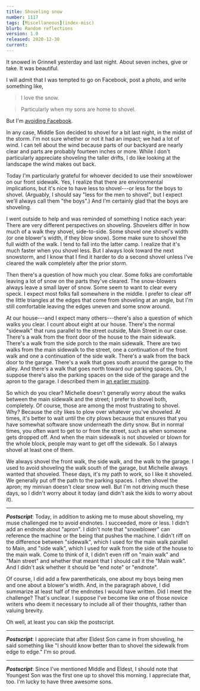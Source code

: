 ```yaml
---
title: Shoveling snow
number: 1117
tags: [Miscellaneous](index-misc)
blurb: Random reflections
version: 1.0
released: 2020-12-30 
current: 
---
```

It snowed in Grinnell yesterday and last night.  About seven inches, give
or take.  It was beautiful.

I will admit that I was tempted to go on Facebook, post a photo, and write 
something like,

> I love the snow.

> Particularly when my sons are home to shovel.

But I'm [avoiding Facebook](social-media-2020-12-29).

In any case, Middle Son decided to shovel for a bit last night, in
the midst of the storm.  I'm not sure whether or not it had an
impact; we had a lot of wind.  I can tell about the wind because
parts of our backyard are nearly clear and parts are probably
fourteen inches or more.  While I don't particularly appreciate
shoveling the taller drifts, I do like looking at the landscape the
wind makes out back.

Today I'm particularly grateful for whoever decided to use their
snowblower on our front sidewalk.  Yes, I realize that there are
environmental implications, but it's nice to have less to shovel---or 
less for the boys to shovel.  (Arguably, I should say "less for
the men to shovel", but I expect we'll always call them "the boys".)
And I'm certainly glad that the boys are shoveling.

I went outside to help and was reminded of something I notice each
year: There are very different perspectives on shoveling.  Shovelers
differ in how much of a walk they shovel, side-to-side.  Some shovel
one shovel's width (or one blower's width, if they blow snow).  Some
make sure to shovel the full width of the walk.  I tend to fall
into the latter camp.  I realize that it's much faster when you
shovel less.  But I always look toward the next snowstorm, and I
know that I find it harder to do a second shovel unless I've cleared
the walk completely after the prior storm.

Then there's a question of how much you clear.  Some folks are
comfortable leaving a lot of snow on the parts they've cleared.
The snow-blowers always leave a small layer of snow.  Some seem to
want to clear every speck.  I expect most folks fall somewhere in
the middle.  I prefer to clear off the little triangles at the edges
that come from shoveling at an angle, but I'm still comfortable leaving
the edges uneven and some snow around.

At our house---and I expect many others---there's also a question of
which walks you clear.  I count about eight at our house.  There's
the normal "sidewalk" that runs parallel to the street outside, Main
Street in our case.  There's a walk from the front door of the house
to the main sidewalk.  There's a walk from the side porch to the main
sidewalk.  There are two walks from the main sidewalk to the street,
one a continuation of the front walk and one a continuation of the
side walk.  There's a walk from the back door to the garage.  There's
a walk that goes south around the garage to the alley.  And there's
a walk that goes north toward our parking spaces.  Oh, I suppose there's
also the parking spaces on the side of the garage and the apron to the
garage.  I described them in [an earlier musing](shoveling-2020-01-25).

So which do you clear?  Michelle doesn't generally worry about the
walks between the main sidewalk and the street; I prefer to shovel
both, completely.  Of course, those are among the most frustrating
to shovel.  Why?  Because the city likes to plow over whatever you've
shoveled.  At times, it's better to wait until the city plows because
that ensures that you have somewhat software snow underneath the
dirty snow.  But in normal times, you often want to get to or from
the street, such as when someone gets dropped off.  And when the 
main sidewalk is not shoveled or blown for the whole block, people
may want to get off the sidewalk.  So I always shovel at least one of
them.

We always shovel the front walk, the side walk, and the walk to the
garage.  I used to avoid shoveling the walk south of the garage,
but Michelle always wanted that shoveled.  These days, it's my path
to work, so I like it shoveled.  We generally put off the path to
the parking spaces.  I often shovel the apron; my minivan doesn't
clear snow well.  But I'm not driving much these days, so I didn't
worry about it today (and didn't ask the kids to worry about it).

---

**_Postscript_**: Today, in addition to asking me to muse about
shoveling, my muse challenged me to avoid endnotes.  I succeeded,
more or less.  I didn't add an endnote about "apron".  I didn't
note that "snowblower" can reference the machine or the being that
pushes the machine.  I didn't riff on the difference between
"sidewalk", which I used for the main walk parallel to Main, and
"side walk", which I used for walk from the side of the house to
the main walk.  Come to think of it, I didn't even riff on "main
walk" and "Main street" and whether that meant that I should call
it the "Main walk".  And I didn't ask whether it should be "end
note" or "endnote".

Of course, I did add a few parentheticals, one about my boys being
men and one about a blower's width.  And, in the paragraph above,
I did summarize at least half of the endnotes I would have written.
Did I meet the challenge?  That's unclear.  I suppose I've become like
one of those novice writers who deem it necessary to include all of
their thoughts, rather than valuing brevity. 

Oh well, at least you can skip the postscript.

---

**_Postscript_**: I appreciate that after Eldest Son came in from
shoveling, he said something like "I should know better than to shovel
the sidewalk from edge to edge."  I'm so proud.

---

**_Postscript_**: Since I've mentioned Middle and Eldest, I should note
that Youngest Son was the first one up to shovel this morning.  I
appreciate that, too.  I'm lucky to have three awesome sons.
